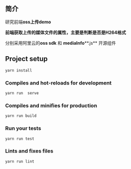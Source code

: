 ## 简介
研究前端**oss上传demo** 

**前端获取上传的媒体文件的属性，主要是判断是否是H264格式**

分别采用阿里云的**oss sdk** 和 **mediaInfo****.js** 开源组件

## Project setup
```
yarn install 
```

### Compiles and hot-reloads for development
```
yarn run  serve
```

### Compiles and minifies for production
```
yarn run build
```

### Run your tests
```
yarn run test
```

### Lints and fixes files
```
yarn run lint
```
